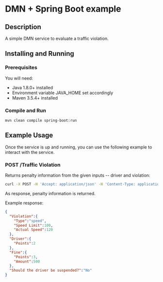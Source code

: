 # DMN + Spring Boot example

## Description

A simple DMN service to evaluate a traffic violation.

## Installing and Running

### Prerequisites

You will need:
  - Java 1.8.0+ installed
  - Environment variable JAVA_HOME set accordingly
  - Maven 3.5.4+ installed

### Compile and Run

```
mvn clean compile spring-boot:run
```

## Example Usage

Once the service is up and running, you can use the following example to interact with the service.

### POST /Traffic Violation

Returns penalty information from the given inputs -- driver and violation:

```sh
curl -X POST -H 'Accept: application/json' -H 'Content-Type: application/json' -d '{"Driver":{"Points":2},"Violation":{"Type":"speed","Actual Speed":120,"Speed Limit":100}}' http://localhost:8080/Traffic%20Violation
```

As response, penalty information is returned.

Example response:
```json
{
  "Violation":{
    "Type":"speed",
    "Speed Limit":100,
    "Actual Speed":120
  },
  "Driver":{
    "Points":2
  },
  "Fine":{
    "Points":3,
    "Amount":500
  },
  "Should the driver be suspended?":"No"
}
```

